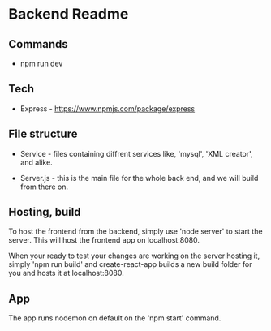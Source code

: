 # Backend Readme

## Commands

- npm run dev

## Tech

- Express - https://www.npmjs.com/package/express

## File structure

* Service - files containing diffrent services like, 'mysql', 'XML creator', and alike.

* Server.js - this is the main file for the whole back end, and we will build from there on.

## Hosting, build

To host the frontend from the backend, simply use 'node server' to start the server. This will host the frontend app on localhost:8080.

When your ready to test your changes are working on the server hosting it, simply 'npm run build' and create-react-app builds a new build folder for you and hosts it at localhost:8080.

## App

The app runs nodemon on default on the 'npm start' command.
